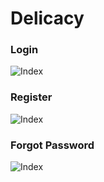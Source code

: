 # Delicacy

### Login
![Index](https://github.com/yscpeak/Delicacy/blob/main/delicacy_login.jpg)

### Register
![Index](https://github.com/yscpeak/Delicacy/blob/main/delicacy_register.jpg)

### Forgot Password
![Index](https://github.com/yscpeak/Delicacy/blob/main/delicacy_forgot_password.jpg)
